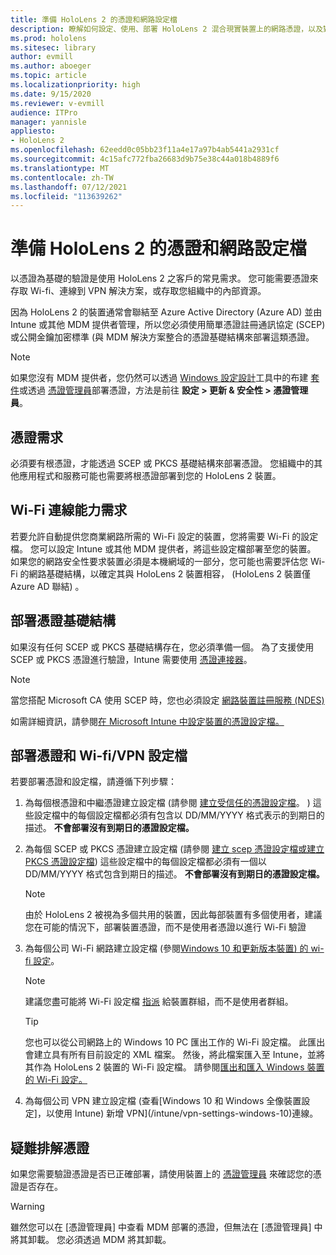 ```yaml
---
title: 準備 HoloLens 2 的憑證和網路設定檔
description: 瞭解如何設定、使用、部署 HoloLens 2 混合現實裝置上的網路憑證，以及對其進行疑難排解。
ms.prod: hololens
ms.sitesec: library
author: evmill
ms.author: aboeger
ms.topic: article
ms.localizationpriority: high
ms.date: 9/15/2020
ms.reviewer: v-evmill
audience: ITPro
manager: yannisle
appliesto:
- HoloLens 2
ms.openlocfilehash: 62eedd0c05bb23f11a4e17a97b4ab5441a2931cf
ms.sourcegitcommit: 4c15afc772fba26683d9b75e38c44a018b4889f6
ms.translationtype: MT
ms.contentlocale: zh-TW
ms.lasthandoff: 07/12/2021
ms.locfileid: "113639262"
---
```

# <a name="prepare-certificates-and-network-profiles-for-hololens-2"></a>準備 HoloLens 2 的憑證和網路設定檔

以憑證為基礎的驗證是使用 HoloLens 2 之客戶的常見需求。 您可能需要憑證來存取 Wi-fi、連線到 VPN 解決方案，或存取您組織中的內部資源。

因為 HoloLens 2 的裝置通常會聯結至 Azure Active Directory (Azure AD) 並由 Intune 或其他 MDM 提供者管理，所以您必須使用簡單憑證註冊通訊協定 (SCEP) 或公開金鑰加密標準 (與 MDM 解決方案整合的憑證基礎結構來部署這類憑證。 

>[!NOTE]
> 如果您沒有 MDM 提供者，您仍然可以透過 [Windows 設定設計](https://www.microsoft.com/p/windows-configuration-designer/9nblggh4tx22?rtc=1&activetab=pivot:regionofsystemrequirementstab)工具中的布建 [套件](hololens-provisioning.md#steps-for-creating-provisioning-packages)或透過 [憑證管理員](certificate-manager.md)部署憑證，方法是前往 **設定 > 更新 & 安全性 > 憑證管理員**。

## <a name="certificate-requirements"></a>憑證需求
必須要有根憑證，才能透過 SCEP 或 PKCS 基礎結構來部署憑證。 您組織中的其他應用程式和服務可能也需要將根憑證部署到您的 HoloLens 2 裝置。 

## <a name="wi-fi-connectivity-requirements"></a>Wi-Fi 連線能力需求
若要允許自動提供您商業網路所需的 Wi-Fi 設定的裝置，您將需要 Wi-Fi 的設定檔。 您可以設定 Intune 或其他 MDM 提供者，將這些設定檔部署至您的裝置。 如果您的網路安全性要求裝置必須是本機網域的一部分，您可能也需要評估您 Wi-Fi 的網路基礎結構，以確定其與 HoloLens 2 裝置相容， (HoloLens 2 裝置僅 Azure AD 聯結) 。

## <a name="deploy-certificate-infrastructure"></a>部署憑證基礎結構
如果沒有任何 SCEP 或 PKCS 基礎結構存在，您必須準備一個。 為了支援使用 SCEP 或 PKCS 憑證進行驗證，Intune 需要使用 [憑證連接器](/mem/intune/protect/certificate-connectors)。

> [!NOTE]
> 當您搭配 Microsoft CA 使用 SCEP 時，您也必須設定 [網路裝置註冊服務 (NDES) ](/mem/intune/protect/certificates-scep-configure#set-up-ndes)

如需詳細資訊，請參閱[在 Microsoft Intune 中設定裝置的憑證設定檔。](/intune/certificates-configure)

## <a name="deploy-certificates-and-wi-fivpn-profile"></a>部署憑證和 Wi-fi/VPN 設定檔
若要部署憑證和設定檔，請遵循下列步驟：
1.  為每個根憑證和中繼憑證建立設定檔 (請參閱 [建立受信任的憑證設定檔](/intune/protect/certificates-configure#create-trusted-certificate-profiles)。 ) 這些設定檔中的每個設定檔都必須有包含以 DD/MM/YYYY 格式表示的到期日的描述。 **不會部署沒有到期日的憑證設定檔。**
1.  為每個 SCEP 或 PKCS 憑證建立設定檔 (請參閱 [建立 scep 憑證設定檔或建立 PKCS 憑證設定檔](/intune/protect/certficates-pfx-configure#create-a-pkcs-certificate-profile)) 這些設定檔中的每個設定檔都必須有一個以 DD/MM/YYYY 格式包含到期日的描述。 **不會部署沒有到期日的憑證設定檔。**

    > [!NOTE]
    > 由於 HoloLens 2 被視為多個共用的裝置，因此每部裝置有多個使用者，建議您在可能的情況下，部署裝置憑證，而不是使用者憑證以進行 Wi-Fi 驗證

3.  為每個公司 Wi-Fi 網路建立設定檔 (參閱[Windows 10 和更新版本裝置) 的 wi-fi 設定](/intune/wi-fi-settings-windows)。 
    > [!NOTE]
    > 建議您盡可能將 Wi-Fi 設定檔 [指派](/mem/intune/configuration/device-profile-assign) 給裝置群組，而不是使用者群組。 

    > [!TIP]
    > 您也可以從公司網路上的 Windows 10 PC 匯出工作的 Wi-Fi 設定檔。 此匯出會建立具有所有目前設定的 XML 檔案。 然後，將此檔案匯入至 Intune，並將其作為 HoloLens 2 裝置的 Wi-Fi 設定檔。 請參閱[匯出和匯入 Windows 裝置的 Wi-Fi 設定。](/mem/intune/configuration/wi-fi-settings-import-windows-8-1)

4.  為每個公司 VPN 建立設定檔 (查看[Windows 10 和 Windows 全像裝置設定]，以使用 Intune) 新增 VPN](/intune/vpn-settings-windows-10)連線。

## <a name="troubleshooting-certificates"></a>疑難排解憑證

如果您需要驗證憑證是否已正確部署，請使用裝置上的 [憑證管理員](certificate-manager.md) 來確認您的憑證是否存在。  

>[!WARNING]
> 雖然您可以在 [憑證管理員] 中查看 MDM 部署的憑證，但無法在 [憑證管理員] 中將其卸載。 您必須透過 MDM 將其卸載。



